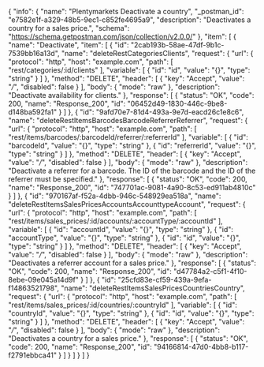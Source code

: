 {
  "info": {
    "name": "Plentymarkets Deactivate a country",
    "_postman_id": "e7582e1f-a329-48b5-9ec1-c852fe4695a9",
    "description": "Deactivates a country for a sales price.",
    "schema": "https://schema.getpostman.com/json/collection/v2.0.0/"
  },
  "item": [
    {
      "name": "Deactivate",
      "item": [
        {
          "id": "2cab193b-58ae-47df-9b1c-7539bb16a13d",
          "name": "deleteRestCategoriesClients",
          "request": {
            "url": {
              "protocol": "http",
              "host": "example.com",
              "path": [
                "rest/categories/:id/clients"
              ],
              "variable": [
                {
                  "id": "id",
                  "value": "{}",
                  "type": "string"
                }
              ]
            },
            "method": "DELETE",
            "header": [
              {
                "key": "Accept",
                "value": "*/*",
                "disabled": false
              }
            ],
            "body": {
              "mode": "raw"
            },
            "description": "Deactivate availability for clients."
          },
          "response": [
            {
              "status": "OK",
              "code": 200,
              "name": "Response_200",
              "id": "06452d49-1830-446c-9be8-d148ba592fa1"
            }
          ]
        },
        {
          "id": "9afd70e7-81d4-493a-9e7d-eacd26c1e8c6",
          "name": "deleteRestItemsBarcodesBarcodeReferrerReferrer",
          "request": {
            "url": {
              "protocol": "http",
              "host": "example.com",
              "path": [
                "rest/items/barcodes/:barcodeId/referrer/:referrerId"
              ],
              "variable": [
                {
                  "id": "barcodeId",
                  "value": "{}",
                  "type": "string"
                },
                {
                  "id": "referrerId",
                  "value": "{}",
                  "type": "string"
                }
              ]
            },
            "method": "DELETE",
            "header": [
              {
                "key": "Accept",
                "value": "*/*",
                "disabled": false
              }
            ],
            "body": {
              "mode": "raw"
            },
            "description": "Deactivate a referrer for a barcode. The ID of the barcode and the ID of the referrer must be specified."
          },
          "response": [
            {
              "status": "OK",
              "code": 200,
              "name": "Response_200",
              "id": "747701ac-9081-4a90-8c53-ed911ab4810c"
            }
          ]
        },
        {
          "id": "970167af-f52a-4dbb-946c-548929ea518a",
          "name": "deleteRestItemsSalesPricesAccountsAccounttypeAccount",
          "request": {
            "url": {
              "protocol": "http",
              "host": "example.com",
              "path": [
                "rest/items/sales_prices/:id/accounts/:accountType/:accountId"
              ],
              "variable": [
                {
                  "id": "accountId",
                  "value": "{}",
                  "type": "string"
                },
                {
                  "id": "accountType",
                  "value": "{}",
                  "type": "string"
                },
                {
                  "id": "id",
                  "value": "{}",
                  "type": "string"
                }
              ]
            },
            "method": "DELETE",
            "header": [
              {
                "key": "Accept",
                "value": "*/*",
                "disabled": false
              }
            ],
            "body": {
              "mode": "raw"
            },
            "description": "Deactivates a referrer account for a sales price."
          },
          "response": [
            {
              "status": "OK",
              "code": 200,
              "name": "Response_200",
              "id": "d47784a2-c5f1-4f10-8ebe-09e045a14d9f"
            }
          ]
        },
        {
          "id": "25cfd83e-cf59-439a-9efa-f14863521798",
          "name": "deleteRestItemsSalesPricesCountriesCountry",
          "request": {
            "url": {
              "protocol": "http",
              "host": "example.com",
              "path": [
                "rest/items/sales_prices/:id/countries/:countryId"
              ],
              "variable": [
                {
                  "id": "countryId",
                  "value": "{}",
                  "type": "string"
                },
                {
                  "id": "id",
                  "value": "{}",
                  "type": "string"
                }
              ]
            },
            "method": "DELETE",
            "header": [
              {
                "key": "Accept",
                "value": "*/*",
                "disabled": false
              }
            ],
            "body": {
              "mode": "raw"
            },
            "description": "Deactivates a country for a sales price."
          },
          "response": [
            {
              "status": "OK",
              "code": 200,
              "name": "Response_200",
              "id": "94166814-47d0-4bb8-b117-f2791ebbca41"
            }
          ]
        }
      ]
    }
  ]
}